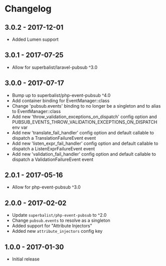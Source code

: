 # Changelog

## 3.0.2 - 2017-12-01

* Added Lumen support

## 3.0.1 - 2017-07-25

* Allow for superbalist/laravel-pubsub ^3.0

## 3.0.0 - 2017-07-17

* Bump up to superbalist/php-event-pubsub ^4.0
* Add container binding for EventManager::class
* Change 'pubsub.events' binding to no longer be a singleton and to alias to EventManager::class
* Add new 'throw_validation_exceptions_on_dispatch' config option and PUBSUB_EVENTS_THROW_VALIDATION_EXCEPTIONS_ON_DISPATCH env var
* Add new 'translate_fail_handler' config option and default callable to dispatch a TranslationFailureEvent event
* Add new 'listen_expr_fail_handler' config option and default callable to dispatch a ListenExprFailureEvent event
* Add new 'validation_fail_handler' config option and default callable to dispatch a ValidationFailureEvent event

## 2.0.1 - 2017-05-16

* Allow for php-event-pubsub ^3.0

## 2.0.0 - 2017-02-02

* Update `superbalist/php-event-pubsub` to ^2.0
* Change `pubsub.events` to resolve as a singleton
* Added support for "Attribute Injectors"
* Added new `attribute_injectors` config key

## 1.0.0 - 2017-01-30

* Initial release